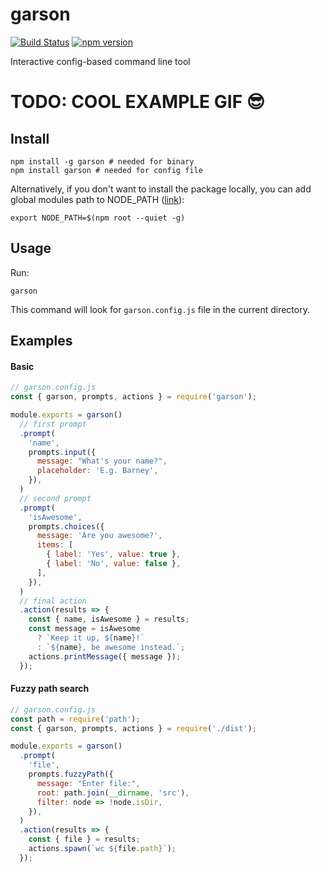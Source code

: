 # garson

[![Build Status](https://travis-ci.org/goliney/garson.svg?branch=master)](https://travis-ci.org/goliney/garson)
[![npm version](https://badge.fury.io/js/garson.svg)](https://badge.fury.io/js/garson)

Interactive config-based command line tool

# TODO: COOL EXAMPLE GIF :sunglasses:

## Install

```shell script
npm install -g garson # needed for binary
npm install garson # needed for config file
```
Alternatively, if you don't want to install the package locally, you can add global modules path to
NODE_PATH ([link](https://stackoverflow.com/a/43504699/1065780)):
```shell script
export NODE_PATH=$(npm root --quiet -g)
```

## Usage
Run:
```shell script
garson
```
This command will look for `garson.config.js` file in the current directory.

## Examples

#### Basic
```js
// garson.config.js
const { garson, prompts, actions } = require('garson');

module.exports = garson()
  // first prompt
  .prompt(
    'name',
    prompts.input({
      message: "What's your name?",
      placeholder: 'E.g. Barney',
    }),
  )
  // second prompt
  .prompt(
    'isAwesome',
    prompts.choices({
      message: 'Are you awesome?',
      items: [
        { label: 'Yes', value: true },
        { label: 'No', value: false },
      ],
    }),
  )
  // final action
  .action(results => {
    const { name, isAwesome } = results;
    const message = isAwesome
      ? `Keep it up, ${name}!`
      : `${name}, be awesome instead.`;
    actions.printMessage({ message });
  });
```

#### Fuzzy path search

```js
// garson.config.js
const path = require('path');
const { garson, prompts, actions } = require('./dist');

module.exports = garson()
  .prompt(
    'file',
    prompts.fuzzyPath({
      message: "Enter file:",
      root: path.join(__dirname, 'src'),
      filter: node => !node.isDir,
    }),
  )
  .action(results => {
    const { file } = results;
    actions.spawn(`wc ${file.path}`);
  });
```
